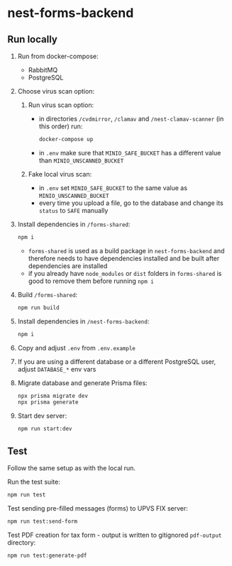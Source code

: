 # nest-forms-backend

## Run locally

1. Run from docker-compose:
   - RabbitMQ
   - PostgreSQL
2. Choose virus scan option:

   1. Run virus scan option:

      - in directories `/cvdmirror`, `/clamav` and `/nest-clamav-scanner` (in this order) run:

        ```bash
        docker-compose up
        ```

      - in `.env` make sure that `MINIO_SAFE_BUCKET` has a different value than `MINIO_UNSCANNED_BUCKET`

   2. Fake local virus scan:
      - in `.env` set `MINIO_SAFE_BUCKET` to the same value as `MINIO_UNSCANNED_BUCKET`
      - every time you upload a file, go to the database and change its `status` to `SAFE` manually

3. Install dependencies in `/forms-shared`:

   ```bash
   npm i
   ```

   - `forms-shared` is used as a build package in `nest-forms-backend` and therefore needs to have dependencies installed and be built after dependencies are installed
   - if you already have `node_modules` or `dist` folders in `forms-shared` is good to remove them before running `npm i`

4. Build `/forms-shared`:

   ```bash
   npm run build
   ```

5. Install dependencies in `/nest-forms-backend`:

   ```bash
   npm i
   ```

6. Copy and adjust `.env` from `.env.example`

7. If you are using a different database or a different PostgreSQL user, adjust `DATABASE_*` env vars

8. Migrate database and generate Prisma files:

   ```bash
   npx prisma migrate dev
   npx prisma generate
   ```

9. Start dev server:

   ```bash
   npm run start:dev
   ```

## Test

Follow the same setup as with the local run.

Run the test suite:

```bash
npm run test
```

Test sending pre-filled messages (forms) to UPVS FIX server:

```bash
npm run test:send-form
```

Test PDF creation for tax form - output is written to gitignored `pdf-output` directory:

```bash
npm run test:generate-pdf
```

